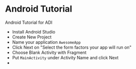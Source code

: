 Android Tutorial
================

Android Tutorial for ADI

- Install Android Studio
- Create New Project
- Name your application `AwesomeApp`
- Click Next on "Select the form factors your app will run on"
- Choose Blank Activity with Fragment
- Put `MainActivity` under Activity Name and click Next
-
